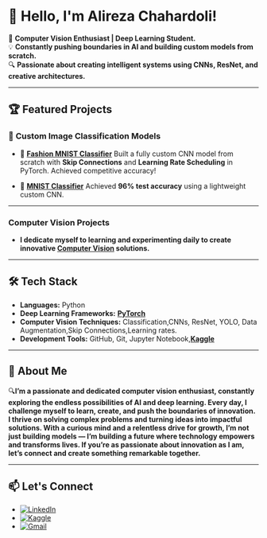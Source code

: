 # 👋 Hello, I'm Alireza Chahardoli!
🚀 **Computer Vision Enthusiast | Deep Learning Student.**  
💡 **Constantly pushing boundaries in AI and building custom models from scratch.**  
🔍 **Passionate about creating intelligent systems using CNNs, ResNet, and creative architectures.**

---

## 🏆 Featured Projects

### 🔧 **Custom Image Classification Models**
- 🧥 [**Fashion MNIST Classifier**](https://github.com/AlirezaChahardoli/Fashion-MNIST-Classification-with-PyTorch) 
   Built a fully custom CNN model from scratch with **Skip Connections** and **Learning Rate Scheduling** in PyTorch. Achieved competitive accuracy!

- 🔢 [**MNIST Classifier**](https://github.com/AlirezaChahardoli/MNIST-Classification-with-PyTorch) 
   Achieved **96% test accuracy** using a lightweight custom CNN.

---

### **Computer Vision Projects**
-  **I dedicate myself to learning and experimenting daily to create innovative **[Computer Vision](https://en.wikipedia.org/wiki/Computer_vision)** solutions.**

---

## 🛠️ Tech Stack
- **Languages:** Python  
- **Deep Learning Frameworks:** **[PyTorch](https://pytorch.org/)**  
- **Computer Vision Techniques:** Classification,CNNs, ResNet, YOLO, Data Augmentation,Skip Connections,Learning rates. 
- **Development Tools:** GitHub, Git, Jupyter Notebook,**[Kaggle](https://www.kaggle.com/alirezachahardoli/code)**  

---

## 💼 About Me
🔍**I’m a passionate and dedicated computer vision enthusiast, constantly exploring the endless possibilities of AI and deep learning. Every day, I challenge myself to learn, create, and push the boundaries of innovation. I thrive on solving complex problems and turning ideas into impactful solutions.
With a curious mind and a relentless drive for growth, I’m not just building models — I’m building a future where technology empowers and transforms lives. If you’re as passionate about innovation as I am, let’s connect and create something remarkable together.** 

---

## 📫 Let's Connect  
- [![LinkedIn](https://img.shields.io/badge/LinkedIn-Connect-blue?logo=linkedin&style=flat-square)](https://www.linkedin.com/in/alireza-chahardoli-783b82163/)
- [![Kaggle](https://img.shields.io/badge/Kaggle-Profile-blue?logo=kaggle&style=flat-square)](https://www.kaggle.com/alirezachahardoli/code)
- [![Gmail](https://img.shields.io/badge/Gmail-Contact-red?logo=gmail&style=flat-square)](1349a1377@gmail.com)
